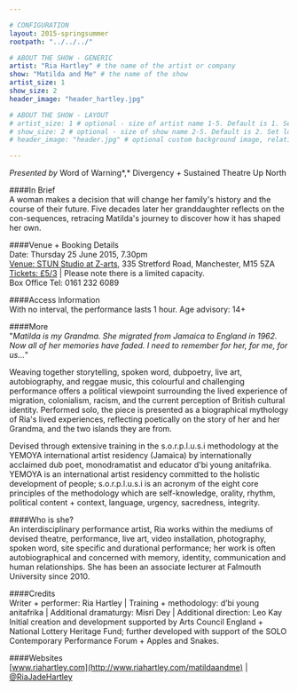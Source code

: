 ```yaml
---

# CONFIGURATION
layout: 2015-springsummer
rootpath: "../../../"

# ABOUT THE SHOW - GENERIC
artist: "Ria Hartley" # the name of the artist or company
show: "Matilda and Me" # the name of the show
artist_size: 1
show_size: 2
header_image: "header_hartley.jpg"

# ABOUT THE SHOW - LAYOUT
# artist_size: 1 # optional - size of artist name 1-5. Default is 1. Set longer names to lower values
# show_size: 2 # optional - size of show name 2-5. Default is 2. Set longer names to lower values
# header_image: "header.jpg" # optional custom background image, relative to current page

---
```

*Presented by* Word of Warning*,* Divergency *+* Sustained Theatre Up North        
           
####In Brief     
A woman makes a decision that will change her family's history and the course of their future. Five decades later her granddaughter reflects on the con-sequences, retracing Matilda's journey to discover how it has shaped her own.        
          
####Venue + Booking Details    
Date: Thursday 25 June 2015, 7.30pm              
[Venue: STUN Studio at Z-arts](http://www.z-arts.org/about-us/getting-here), 335 Stretford Road, Manchester, M15 5ZA          
[Tickets: £5/3](http://www.z-arts.org/see-whats-on) | Please note there is a limited capacity.         
Box Office Tel: 0161 232 6089 

####Access Information      
With no interval, the performance lasts 1 hour. Age advisory: 14+      
      
####More        
"*Matilda is my Grandma. She migrated from Jamaica to England in 1962. Now all of her memories have faded. I need to remember for her, for me, for us…*"         
         
Weaving together storytelling, spoken word, dubpoetry, live art, autobiography, and reggae music, this colourful and challenging performance offers a political viewpoint surrounding the lived experience of migration, colonialism, racism, and the current perception of British cultural identity. Performed solo, the piece is presented as a biographical mythology of Ria's lived experiences, reflecting poetically on the story of her and her Grandma, and the two islands they are from.       
          
Devised through extensive training in the s.o.r.p.l.u.s.i methodology at the YEMOYA international artist residency (Jamaica) by internationally acclaimed dub poet, monodramatist and educator d'bi young anitafrika. YEMOYA is an international artist residency committed to the holistic development of people; s.o.r.p.l.u.s.i is an acronym of the eight core principles of the methodology which are self-knowledge, orality, rhythm, political content + context, language, urgency, sacredness, integrity.       
        
####Who is she?    
An interdisciplinary performance artist, Ria works within the mediums of devised theatre, performance, live art, video installation, photography, spoken word, site specific and durational performance; her work is often autobiographical and concerned with memory, identity, communication and human relationships. She has been an associate lecturer at Falmouth University since 2010.           
           
####Credits         
Writer + performer: Ria Hartley | Training + methodology: d’bi young anitafrika | Additional dramaturgy: Misri Dey | Additional direction: Leo Kay<br>Initial creation and development supported by Arts Council England + National Lottery Heritage Fund; further developed with support of the SOLO Contemporary Performance Forum + Apples and Snakes.         
         
####Websites    
[www.riahartley.com](http://www.riahartley.com/matildaandme) | [@RiaJadeHartley](http://twitter.com/RiaJadeHartley)
